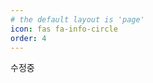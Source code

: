 ```yaml
---
# the default layout is 'page'
icon: fas fa-info-circle
order: 4
---
```

수정중

<!-- > Add Markdown syntax content to file `_tabs/about.md`{: .filepath } and it will show up on this page.
{: .prompt-tip } -->
